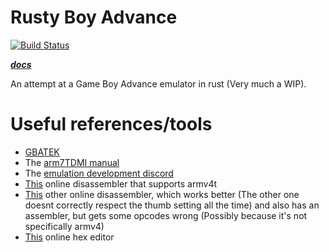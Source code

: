 # Rusty Boy Advance

[![Build Status](https://travis-ci.com/nico-abram/rusty-boy-advance.svg?branch=master)](https://travis-ci.com/nico-abram/rusty-boy-advance)

**_[docs](https://nico-abram.github.io/rusty-boy-advance/doc/rusty_boy_advance/)_**

An attempt at a Game Boy Advance emulator in rust (Very much a WIP).

# Useful references/tools

- [GBATEK](http://problemkaputt.de/gbatek.htm)
- The [arm7TDMI manual](http://infocenter.arm.com/help/topic/com.arm.doc.ddi0210c/DDI0210B.pdf)
- The [emulation development discord](https://discord.gg/26wfbS4)
- [This](https://onlinedisassembler.com/odaweb/) online disassembler that supports armv4t
- [This](http://shell-storm.org/online/Online-Assembler-and-Disassembler/) other online disassembler, which works better (The other one doesnt correctly respect the thumb setting all the time) and also has an assembler, but gets some opcodes wrong (Possibly because it's not specifically armv4)
- [This](https://hexed.it/) online hex editor
